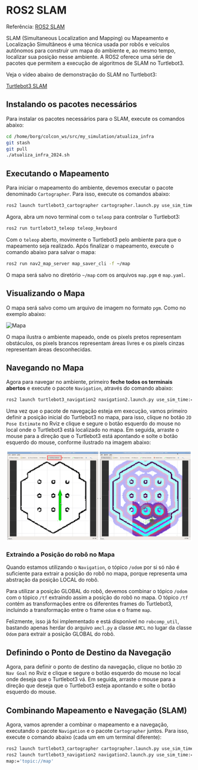 # ROS2 SLAM

Referência: [ROS2 SLAM](https://emanual.robotis.com/docs/en/platform/turtlebot3/slam/#run-slam-node)


SLAM (Simultaneous Localization and Mapping) ou Mapeamento e Localização Simultâneos é uma técnica usada por robôs e veículos autônomos para construir um mapa do ambiente e, ao mesmo tempo, localizar sua posição nesse ambiente. A ROS2 oferece uma série de pacotes que permitem a execução de algoritmos de SLAM no Turtlebot3.

Veja o vídeo abaixo de demonstração do SLAM no Turtlebot3:

[Turtlebot3 SLAM](https://www.youtube.com/watch?v=pJNSxDodhDk)

## Instalando os pacotes necessários

Para instalar os pacotes necessários para o SLAM, execute os comandos abaixo:

```bash
cd /home/borg/colcon_ws/src/my_simulation/atualiza_infra
git stash
git pull
./atualiza_infra_2024.sh
```

## Executando o Mapeamento

Para iniciar o mapeamento do ambiente, devemos executar o pacote denominado `Cartographer`. Para isso, execute os comandos abaixo:

```bash
ros2 launch turtlebot3_cartographer cartographer.launch.py use_sim_time:=True
```

Agora, abra um novo terminal com o `teleop` para controlar o Turtlebot3:

```bash
ros2 run turtlebot3_teleop teleop_keyboard
```

Com o `teleop` aberto, movimente o Turtlebot3 pelo ambiente para que o mapeamento seja realizado. Após finalizar o mapeamento, execute o comando abaixo para salvar o mapa:

```bash
ros2 run nav2_map_server map_saver_cli -f ~/map
```

O mapa será salvo no diretório `~/map` com os arquivos `map.pgm` e `map.yaml`.

## Visualizando o Mapa

O mapa será salvo como um arquivo de imagem no formato `pgm`. Como no exemplo abaixo:

![Mapa](../util/map_.pgm)

O mapa ilustra o ambiente mapeado, onde os pixels pretos representam obstáculos, os pixels brancos representam áreas livres e os pixels cinzas representam áreas desconhecidas.

## Navegando no Mapa

Agora para navegar no ambiente, primeiro **feche todos os terminais abertos** e execute o pacote `Navigation`, através do comando abaixo:

```bash
ros2 launch turtlebot3_navigation2 navigation2.launch.py use_sim_time:=True map:=$HOME/map.yaml
```

Uma vez que o pacote de navegação esteja em execução, vamos primeiro definir a posição inicial do Turtlebot3 no mapa, para isso, clique no botão `2D Pose Estimate` no Rviz e clique e segure o botão esquerdo do mouse no local onde o Turtlebot3 está localizado no mapa. Em seguida, arraste o mouse para a direção que o Turtlebot3 está apontando e solte o botão esquerdo do mouse, conforme ilustrado na imagem abaixo:

![2D Pose Estimate](../util/2d_pose_estimate.png)

### Extraindo a Posição do robô no Mapa

Quando estamos utilizando o `Navigation`, o tópico `/odom` por si só não é suficiente para extrair a posição do robô no mapa, porque representa uma abstração da posição LOCAL do robô.

Para utilizar a posição GLOBAL do robô, devemos combinar o tópico `/odom` com o tópico `/tf` extraindo assim a posição do robô no mapa. O tópico `/tf` contém as transformações entre os diferentes frames do Turtlebot3, incluindo a transformação entre o frame `odom` e o frame `map`. 

Felizmente, isso já foi implementado e está disponível no `robcomp_util`, bastando apenas herdar do arquivo `amcl.py` a classe `AMCL` no lugar da classe `Odom` para extrair a posição GLOBAL do robô.

## Definindo o Ponto de Destino da Navegação

Agora, para definir o ponto de destino da navegação, clique no botão `2D Nav Goal` no Rviz e clique e segure o botão esquerdo do mouse no local onde deseja que o Turtlebot3 vá. Em seguida, arraste o mouse para a direção que deseja que o Turtlebot3 esteja apontando e solte o botão esquerdo do mouse.

## Combinando Mapeamento e Navegação (SLAM)

Agora, vamos aprender a combinar o mapeamento e a navegação, executando o pacote `Navigation` e o pacote `Cartographer` juntos. Para isso, execute o comando abaixo (cada um em um terminal diferente):

```bash
ros2 launch turtlebot3_cartographer cartographer.launch.py use_sim_time:=True
ros2 launch turtlebot3_navigation2 navigation2.launch.py use_sim_time:=True \
map:='topic://map'
```
